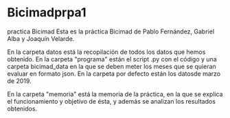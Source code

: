 # Bicimadprpa1
practica Bicimad
Esta es la práctica Bicimad de Pablo Fernández, Gabriel Alba y Joaquín Velarde.

En la carpeta datos está la recopilación de todos los datos que hemos obtenido. En la carpeta "programa" están el script .py con el código y una carpeta 
bicimad_data en la que se deben meter los meses que se quieran evaluar en formato json. En la carpeta por defecto están los datosde marzo de 2019. 

En la carpeta "memoria" está la memoria de la práctica, en la que se explica el funcionamiento y objetivo de ésta, y además se analizan los resultados obtenidos.

